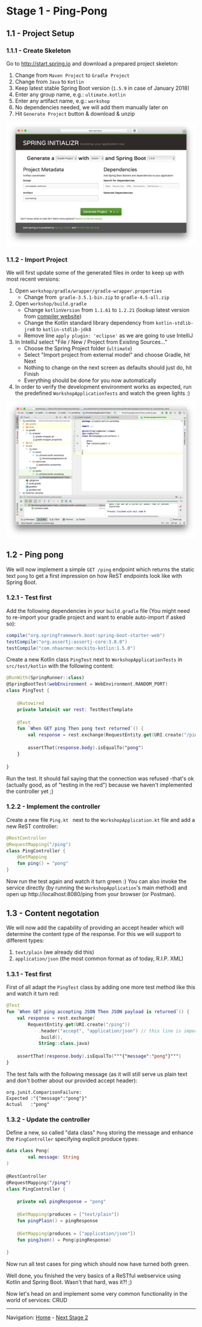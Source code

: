 # Stage 1 - Ping-Pong

## 1.1 - Project Setup 

### 1.1.1 - Create Skeleton

Go to http://start.spring.io and download a prepared project skeleton:

1. Change from `Maven Project` to `Gradle Project`
1. Change from `Java` to `Kotlin`
1. Keep latest stable Spring Boot version (`1.5.9` in case of January 2018)
1. Enter any group name, e.g.: `ultimate.kotlin`
1. Enter any artifact name, e.g.: `workshop`
1. No dependencies needed, we will add them manually later on
1. Hit `Generate Project` button & download & unzip

![start_spring.png](https://github.com/christophpickl/UltimateKotlinWorkshop/raw/master/doc/img/start_spring.png "start.spring.io sample page")

### 1.1.2 - Import Project

We will first update some of the generated files in order to keep up with most recent versions:

1. Open `workshop/gradle/wrapper/gradle-wrapper.properties`
    * Change from` gradle-3.5.1-bin.zip` to `gradle-4.5-all.zip`
1. Open `workshop/build.gradle`
    * Change `kotlinVersion` from `1.1.61` to `1.2.21` (lookup latest version from [compiler website](https://kotlinlang.org/docs/tutorials/command-line.html))
    * Change the Kotlin standard library dependency from `kotlin-stdlib-jre8` to `kotlin-stdlib-jdk8`
    * Remove line `apply plugin: 'eclipse'` as we are going to use IntelliJ
1. In IntelliJ select "File / New / Project from Existing Sources..."
    * Choose the Spring Project folder (`ultimate`)
    * Select "Import project from external model" and choose Gradle, hit Next
    * Nothing to change on the next screen as defaults should just do, hit Finish
    * Everything should be done for you now automatically 
1. In order to verify the development environment works as expected, run the predefined `WorkshopApplicationTests` and watch the green lights :)

![initial_project.png](https://github.com/christophpickl/UltimateKotlinWorkshop/raw/master/doc/img/initial_project.png "Initial Project in IntelliJ")

## 1.2 - Ping pong

We will now implement a simple `GET /ping` endpoint which returns the static text `pong` to get a first impression on 
how ReST endpoints look like with Spring Boot.

### 1.2.1 - Test first

Add the following dependencies in your `build.gradle` file (You might need to re-import your gradle project and 
want to enable auto-import if asked so):

```groovy
compile("org.springframework.boot:spring-boot-starter-web")
testCompile("org.assertj:assertj-core:3.8.0")
testCompile("com.nhaarman:mockito-kotlin:1.5.0")
```

Create a new Kotlin class `PingTest` next to `WorkshopApplicationTests` in `src/test/kotlin` with the following content:

```kotlin
@RunWith(SpringRunner::class)
@SpringBootTest(webEnvironment = WebEnvironment.RANDOM_PORT)
class PingTest {

    @Autowired
    private lateinit var rest: TestRestTemplate

    @Test
    fun `When GET ping Then pong text returned`() {
        val response = rest.exchange(RequestEntity.get(URI.create("/ping")).build(), String::class.java)

        assertThat(response.body).isEqualTo("pong")
    }

}
```

Run the test. It should fail saying that the connection was refused -that's ok (actually good, as of "testing in the red") 
because we haven't implemented the controller yet ;)


### 1.2.2 - Implement the controller

Create a new file `Ping.kt ` next to the `WorkshopApplication.kt` file and add a new ReST controller:

```kotlin
@RestController
@RequestMapping("/ping")
class PingController {
    @GetMapping
    fun ping() = "pong"
}
```

Now run the test again and watch it turn green :)
You can also invoke the service directly (by running the `WorkshopApplication`'s main method) and
open up http://localhost:8080/ping from your browser (or Postman). 


## 1.3 - Content negotation

We will now add the capability of providing an accept header which will determine the content type of the response.
For this we will support to different types:

1. `text/plain` (we already did this)
1. `application/json` (the most common format as of today, R.I.P. XML)

### 1.3.1 - Test first

First of all adapt the `PingTest` class by adding one more test method like this and watch it turn red:

```kotlin
@Test
fun `When GET ping accepting JSON Then JSON payload is returned`() {
    val response = rest.exchange(
        RequestEntity.get(URI.create("/ping"))
            .header("accept", "application/json") // this line is important
            .build(),
            String::class.java)

    assertThat(response.body).isEqualTo("""{"message":"pong"}""")
}
```

The test fails with the following message (as it will still serve us plain text and don't bother about our provided accept header):

```
org.junit.ComparisonFailure: 
Expected :"{"message":"pong"}"
Actual   :"pong"
```

### 1.3.2 - Update the controller

Define a new, so called "data class" `Pong` storing the message and enhance the `PingController` specifying explicit produce types:

```kotlin
data class Pong(
        val message: String
)

@RestController
@RequestMapping("/ping")
class PingController {
    
    private val pingResponse = "pong"

    @GetMapping(produces = ["text/plain"])
    fun pingPlain() = pingResponse

    @GetMapping(produces = ["application/json"])
    fun pingJson() = Pong(pingResponse)

}
``` 

Now run all test cases for ping which should now have turned both green.

Well done, you finished the very basics of a ReSTful webservice using Kotlin and Spring Boot. Wasn't that hard, was it?! ;)

Now let's head on and implement some very common functionality in the world of services: CRUD

----
Navigation: [Home](../README.md) - [Next Stage 2](Stage_2.md)
